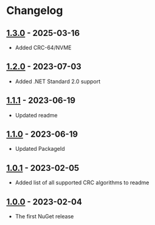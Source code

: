 # Changelog

## [1.3.0] - 2025-03-16

- Added CRC-64/NVME


## [1.2.0] - 2023-07-03

- Added .NET Standard 2.0 support


## [1.1.1] - 2023-06-19

- Updated readme


## [1.1.0] - 2023-06-19

- Updated PackageId


## [1.0.1] - 2023-02-05

- Added list of all supported CRC algorithms to readme


## [1.0.0] - 2023-02-04

- The first NuGet release



[unreleased]: https://github.com/medo64/Medo.Checksums/
[1.3.0]: https://www.nuget.org/packages/Medo.Checksums/1.3.0
[1.2.0]: https://www.nuget.org/packages/Medo.Checksums/1.2.0
[1.1.1]: https://www.nuget.org/packages/Medo.Checksums/1.1.1
[1.1.0]: https://www.nuget.org/packages/Medo.Checksums/1.1.0
[1.0.1]: https://www.nuget.org/packages/Medo.IO.Hashing/1.0.1
[1.0.0]: https://www.nuget.org/packages/Medo.IO.Hashing/1.0.0
